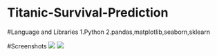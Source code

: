 # Titanic-Survival-Prediction
#Language and Libraries 
1.Python
2.pandas,matplotlib,seaborn,sklearn

#Screenshots
![]("Titanic.png")
![]("Titanic1.png")
